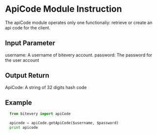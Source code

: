 # ApiCode Module Instruction
The apiCode module operates only one functionaliy: retrieve or create an api code for the client.

## Input Parameter
username: A username of bitevery account.
password: The password for the user account

## Output Return
ApiCode: A string of 32 digits hash code

## Example
``` python
  from bitevery import apiCode
  
  apicode = apiCode.getApiCode($username, $password)
  print apicode
```
